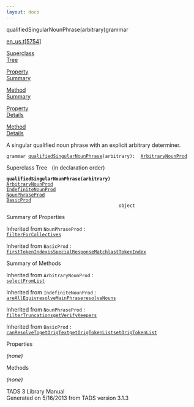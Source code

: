 ```yaml
---
layout: docs
---
```

<span class="title">qualifiedSingularNounPhrase(arbitrary)</span><span class="type">grammar</span>

[en_us.t](../file/en_us.t.html)\[[5754](../source/en_us.t.html#5754)\]

[Superclass  
Tree](#_SuperClassTree_)

[Property  
Summary](#_PropSummary_)

[Method  
Summary](#_MethodSummary_)

[Property  
Details](#_Properties_)

[Method  
Details](#_Methods_)



A singular qualified noun phrase with an explicit arbitrary determiner.

`grammar `<span class="gramalt">[`qualifiedSingularNounPhrase`](../object/qualifiedSingularNounPhrase.html)`(arbitrary)`</span>` :   `[`ArbitraryNounProd`](../object/ArbitraryNounProd.html)



<span id="_SuperClassTree_"></span>



<span class="hdln">Superclass Tree</span>   (in declaration order)



**`qualifiedSingularNounPhrase(arbitrary)`**  
[`ArbitraryNounProd`](../object/ArbitraryNounProd.html)  
[`IndefiniteNounProd`](../object/IndefiniteNounProd.html)  
[`NounPhraseProd`](../object/NounPhraseProd.html)  
[`BasicProd`](../object/BasicProd.html)  
`                                         object`  
<span id="_PropSummary_"></span>



<span class="hdln">Summary of Properties</span>  









Inherited from `NounPhraseProd` :  
[`filterForCollectives`](../object/NounPhraseProd.html#filterForCollectives)

Inherited from `BasicProd` :  
[`firstTokenIndex`](../object/BasicProd.html#firstTokenIndex)[`isSpecialResponseMatch`](../object/BasicProd.html#isSpecialResponseMatch)[`lastTokenIndex`](../object/BasicProd.html#lastTokenIndex)

<span id="_MethodSummary_"></span>



<span class="hdln">Summary of Methods</span>  





Inherited from `ArbitraryNounProd` :  
[`selectFromList`](../object/ArbitraryNounProd.html#selectFromList)

Inherited from `IndefiniteNounProd` :  
[`areAllEquiv`](../object/IndefiniteNounProd.html#areAllEquiv)[`resolveMainPhrase`](../object/IndefiniteNounProd.html#resolveMainPhrase)[`resolveNouns`](../object/IndefiniteNounProd.html#resolveNouns)

Inherited from `NounPhraseProd` :  
[`filterTruncations`](../object/NounPhraseProd.html#filterTruncations)[`getVerifyKeepers`](../object/NounPhraseProd.html#getVerifyKeepers)

Inherited from `BasicProd` :  
[`canResolveTo`](../object/BasicProd.html#canResolveTo)[`getOrigText`](../object/BasicProd.html#getOrigText)[`getOrigTokenList`](../object/BasicProd.html#getOrigTokenList)[`setOrigTokenList`](../object/BasicProd.html#setOrigTokenList)

<span id="_Properties_"></span>



<span class="hdln">Properties</span>  



*(none)* <span id="_Methods_"></span>



<span class="hdln">Methods</span>  



*(none)*



TADS 3 Library Manual  
Generated on 5/16/2013 from TADS version 3.1.3


